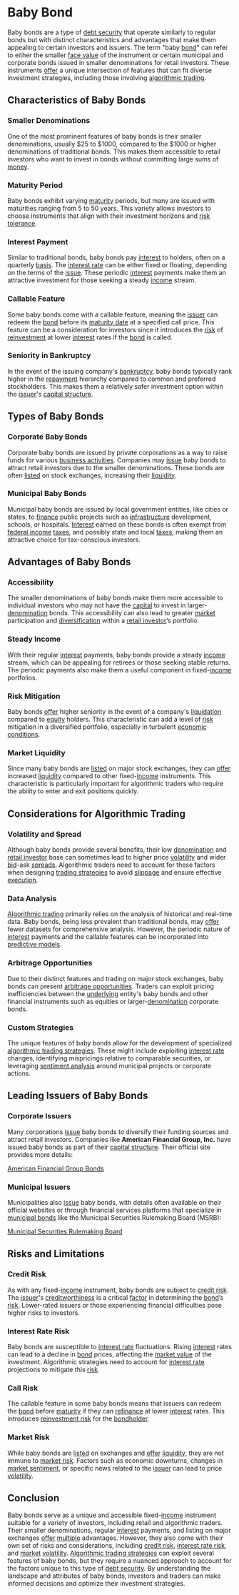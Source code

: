 # Baby Bond

Baby bonds are a type of [debt security](../d/debt_security.md) that operate similarly to regular bonds but with distinct characteristics and advantages that make them appealing to certain investors and issuers. The term "baby [bond](../b/bond.md)" can refer to either the smaller [face value](../f/face_value.md) of the instrument or certain municipal and corporate bonds issued in smaller denominations for retail investors. These instruments [offer](../o/offer.md) a unique intersection of features that can fit diverse investment strategies, including those involving [algorithmic trading](../a/accountability.md).

## Characteristics of Baby Bonds

### Smaller Denominations
One of the most prominent features of baby bonds is their smaller denominations, usually $25 to $1000, compared to the $1000 or higher denominations of traditional bonds. This makes them accessible to retail investors who want to invest in bonds without committing large sums of [money](../m/money.md).

### Maturity Period
Baby bonds exhibit varying [maturity](../m/maturity.md) periods, but many are issued with maturities ranging from 5 to 50 years. This variety allows investors to choose instruments that align with their investment horizons and [risk tolerance](../r/risk_tolerance.md).

### Interest Payment
Similar to traditional bonds, baby bonds pay [interest](../i/interest.md) to holders, often on a quarterly [basis](../b/basis.md). The [interest rate](../i/interest_rate.md) can be either fixed or floating, depending on the terms of the [issue](../i/issue.md). These periodic [interest](../i/interest.md) payments make them an attractive investment for those seeking a steady [income](../i/income.md) stream.

### Callable Feature
Some baby bonds come with a callable feature, meaning the [issuer](../i/issuer.md) can redeem the [bond](../b/bond.md) before its [maturity date](../m/maturity_date.md) at a specified call price. This feature can be a consideration for investors since it introduces the [risk](../r/risk.md) of [reinvestment](../r/reinvestment.md) at lower [interest](../i/interest.md) rates if the [bond](../b/bond.md) is called.

### Seniority in Bankruptcy
In the event of the issuing company's [bankruptcy](../b/bankruptcy.md), baby bonds typically rank higher in the [repayment](../r/repayment.md) hierarchy compared to common and preferred stockholders. This makes them a relatively safer investment option within the [issuer](../i/issuer.md)'s [capital structure](../c/capital_structure.md).

## Types of Baby Bonds

### Corporate Baby Bonds
Corporate baby bonds are issued by private corporations as a way to raise funds for various [business activities](../b/business_activities.md). Companies may [issue](../i/issue.md) baby bonds to attract retail investors due to the smaller denominations. These bonds are often [listed](../l/listed.md) on stock exchanges, increasing their [liquidity](../l/liquidity.md).

### Municipal Baby Bonds
Municipal baby bonds are issued by local government entities, like cities or states, to [finance](../f/finance.md) public projects such as [infrastructure](../i/infrastructure.md) development, schools, or hospitals. [Interest](../i/interest.md) earned on these bonds is often exempt from [federal income](../f/federal_income.md) [taxes](../t/taxes.md), and possibly state and local [taxes](../t/taxes.md), making them an attractive choice for tax-conscious investors.

## Advantages of Baby Bonds

### Accessibility
The smaller denominations of baby bonds make them more accessible to individual investors who may not have the [capital](../c/capital.md) to invest in larger-[denomination](../d/denomination.md) bonds. This accessibility can also lead to greater [market](../m/market.md) participation and [diversification](../d/diversification.md) within a [retail investor](../r/retail_investor.md)’s portfolio.

### Steady Income
With their regular [interest](../i/interest.md) payments, baby bonds provide a steady [income](../i/income.md) stream, which can be appealing for retirees or those seeking stable returns. The periodic payments also make them a useful component in fixed-[income](../i/income.md) portfolios.

### Risk Mitigation
Baby bonds [offer](../o/offer.md) higher seniority in the event of a company's [liquidation](../l/liquidation.md) compared to [equity](../e/equity.md) holders. This characteristic can add a level of [risk](../r/risk.md) mitigation in a diversified portfolio, especially in turbulent [economic conditions](../e/economic_conditions.md).

### Market Liquidity
Since many baby bonds are [listed](../l/listed.md) on major stock exchanges, they can [offer](../o/offer.md) increased [liquidity](../l/liquidity.md) compared to other fixed-[income](../i/income.md) instruments. This characteristic is particularly important for algorithmic traders who require the ability to enter and exit positions quickly.

## Considerations for Algorithmic Trading

### Volatility and Spread
Although baby bonds provide several benefits, their low [denomination](../d/denomination.md) and [retail investor](../r/retail_investor.md) base can sometimes lead to higher price [volatility](../v/volatility.md) and wider [bid](../b/bid.md)-ask [spreads](../s/spreads.md). Algorithmic traders need to account for these factors when designing [trading strategies](../t/trading_strategies.md) to avoid [slippage](../s/slippage.md) and ensure effective [execution](../e/execution.md).

### Data Analysis
[Algorithmic trading](../a/accountability.md) primarily relies on the analysis of historical and real-time data. Baby bonds, being less prevalent than traditional bonds, may [offer](../o/offer.md) fewer datasets for comprehensive analysis. However, the periodic nature of [interest](../i/interest.md) payments and the callable features can be incorporated into [predictive models](../p/predictive_models_in_trading.md).

### Arbitrage Opportunities
Due to their distinct features and trading on major stock exchanges, baby bonds can present [arbitrage opportunities](../a/arbitrage_opportunities.md). Traders can exploit pricing inefficiencies between the [underlying](../u/underlying.md) entity's baby bonds and other financial instruments such as equities or larger-[denomination](../d/denomination.md) corporate bonds.

### Custom Strategies
The unique features of baby bonds allow for the development of specialized [algorithmic trading strategies](../a/algorithmic_trading_strategies.md). These might include exploiting [interest rate](../i/interest_rate.md) changes, identifying mispricings relative to comparable securities, or leveraging [sentiment analysis](../s/sentiment_analysis.md) around municipal projects or corporate actions.

## Leading Issuers of Baby Bonds

### Corporate Issuers
Many corporations [issue](../i/issue.md) baby bonds to diversify their funding sources and attract retail investors. Companies like **American Financial Group, Inc.** have issued baby bonds as part of their [capital structure](../c/capital_structure.md). Their official site provides more details:

[American Financial Group Bonds](https://www.afginc.com/)

### Municipal Issuers
Municipalities also [issue](../i/issue.md) baby bonds, with details often available on their official websites or through financial services platforms that specialize in [municipal bonds](../m/municipal_bonds.md) like the Municipal Securities Rulemaking Board (MSRB):

[Municipal Securities Rulemaking Board](http://www.msrb.org/)

## Risks and Limitations

### Credit Risk
As with any fixed-[income](../i/income.md) instrument, baby bonds are subject to [credit risk](../c/credit_risk.md). The [issuer](../i/issuer.md)'s [creditworthiness](../c/creditworthiness.md) is a critical [factor](../f/factor.md) in determining the [bond](../b/bond.md)’s [risk](../r/risk.md). Lower-rated issuers or those experiencing financial difficulties pose higher risks to investors.

### Interest Rate Risk
Baby bonds are susceptible to [interest rate](../i/interest_rate.md) fluctuations. Rising [interest](../i/interest.md) rates can lead to a decline in [bond](../b/bond.md) prices, affecting the [market value](../m/market_value.md) of the investment. Algorithmic strategies need to account for [interest rate](../i/interest_rate.md) projections to mitigate this [risk](../r/risk.md).

### Call Risk
The callable feature in some baby bonds means that issuers can redeem the [bond](../b/bond.md) before [maturity](../m/maturity.md) if they can [refinance](../r/refinance.md) at lower [interest](../i/interest.md) rates. This introduces [reinvestment risk](../r/reinvestment_risk.md) for the [bondholder](../b/bondholder.md).

### Market Risk
While baby bonds are [listed](../l/listed.md) on exchanges and [offer](../o/offer.md) [liquidity](../l/liquidity.md), they are not immune to [market risk](../m/market_risk.md). Factors such as economic downturns, changes in [market sentiment](../m/market_sentiment.md), or specific news related to the [issuer](../i/issuer.md) can lead to price [volatility](../v/volatility.md).

## Conclusion

Baby bonds serve as a unique and accessible fixed-[income](../i/income.md) instrument suitable for a variety of investors, including retail and algorithmic traders. Their smaller denominations, regular [interest](../i/interest.md) payments, and listing on major exchanges [offer](../o/offer.md) [multiple](../m/multiple.md) advantages. However, they also come with their own set of risks and considerations, including [credit risk](../c/credit_risk.md), [interest rate risk](../i/interest_rate_risk.md), and [market](../m/market.md) [volatility](../v/volatility.md). [Algorithmic trading strategies](../a/algorithmic_trading_strategies.md) can exploit several features of baby bonds, but they require a nuanced approach to account for the factors unique to this type of [debt security](../d/debt_security.md). By understanding the landscape and attributes of baby bonds, investors and traders can make informed decisions and optimize their investment strategies.